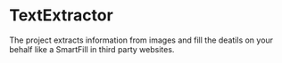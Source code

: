 # TextExtractor
The project extracts information from images and fill the deatils on your behalf like a SmartFill in third party websites.
